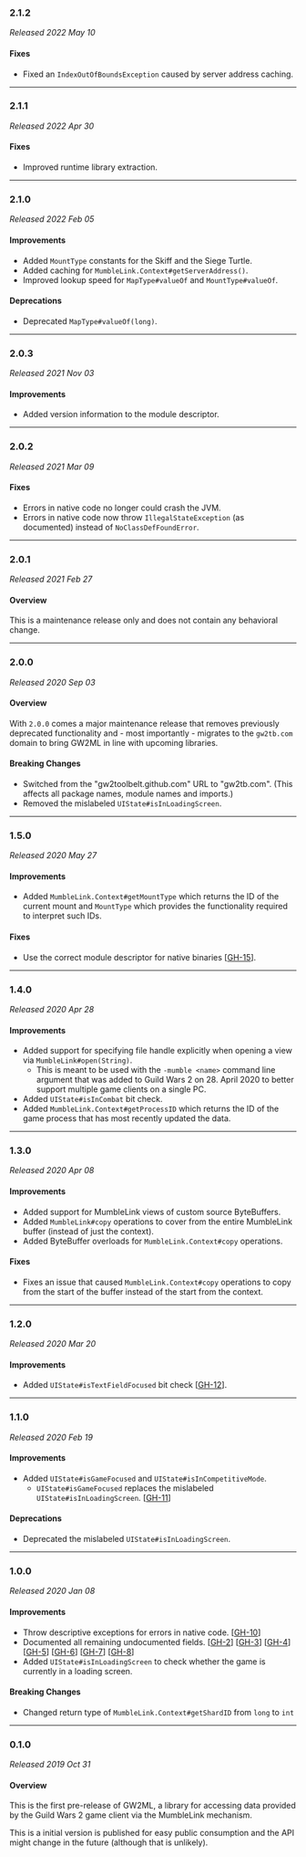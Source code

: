 ### 2.1.2

_Released 2022 May 10_

#### Fixes

- Fixed an `IndexOutOfBoundsException` caused by server address caching.


---

### 2.1.1

_Released 2022 Apr 30_

#### Fixes

- Improved runtime library extraction.


---

### 2.1.0

_Released 2022 Feb 05_

#### Improvements

- Added `MountType` constants for the Skiff and the Siege Turtle.
- Added caching for `MumbleLink.Context#getServerAddress()`.
- Improved lookup speed for `MapType#valueOf` and `MountType#valueOf`.

#### Deprecations

- Deprecated `MapType#valueOf(long)`.


---

### 2.0.3

_Released 2021 Nov 03_

#### Improvements

- Added version information to the module descriptor.


---

### 2.0.2

_Released 2021 Mar 09_

#### Fixes

- Errors in native code no longer could crash the JVM.
- Errors in native code now throw `IllegalStateException` (as documented) instead of `NoClassDefFoundError`.


---

### 2.0.1

_Released 2021 Feb 27_

#### Overview

This is a maintenance release only and does not contain any behavioral change.


---

### 2.0.0

_Released 2020 Sep 03_

#### Overview

With `2.0.0` comes a major maintenance release that removes previously
deprecated functionality and - most importantly - migrates to the `gw2tb.com`
domain to bring GW2ML in line with upcoming libraries.

#### Breaking Changes

- Switched from the "gw2toolbelt.github.com" URL to "gw2tb.com". (This affects
  all package names, module names and imports.) 
- Removed the mislabeled `UIState#isInLoadingScreen`.


---

### 1.5.0

_Released 2020 May 27_

#### Improvements

- Added `MumbleLink.Context#getMountType` which returns the ID of the current
  mount and `MountType` which provides the functionality required to interpret
  such IDs.

#### Fixes

- Use the correct module descriptor for native binaries [[GH-15](https://github.com/GW2Toolbelt/GW2ML/issues/15)].


---

### 1.4.0

_Released 2020 Apr 28_

#### Improvements

- Added support for specifying file handle explicitly when opening a view via
  `MumbleLink#open(String)`.
    - This is meant to be used with the `-mumble <name>` command line argument
      that was added to Guild Wars 2 on 28. April 2020 to better support
      multiple game clients on a single PC.
- Added `UIState#isInCombat` bit check.
- Added `MumbleLink.Context#getProcessID` which returns the ID of the game
  process that has most recently updated the data.


---

### 1.3.0

_Released 2020 Apr 08_

#### Improvements

- Added support for MumbleLink views of custom source ByteBuffers.
- Added `MumbleLink#copy` operations to cover from the entire MumbleLink buffer (instead of just the context).
- Added ByteBuffer overloads for `MumbleLink.Context#copy` operations.

#### Fixes

- Fixes an issue that caused `MumbleLink.Context#copy` operations to copy from
  the start of the buffer instead of the start from the context.


---

### 1.2.0

_Released 2020 Mar 20_

#### Improvements

- Added `UIState#isTextFieldFocused` bit check [[GH-12](https://github.com/GW2Toolbelt/GW2ML/issues/12)].


---

### 1.1.0

_Released 2020 Feb 19_

#### Improvements

- Added `UIState#isGameFocused` and `UIState#isInCompetitiveMode`.
    - `UIState#isGameFocused` replaces the mislabeled `UIState#isInLoadingScreen`. [[GH-11](https://github.com/GW2Toolbelt/GW2ML/issues/11)]

#### Deprecations

- Deprecated the mislabeled `UIState#isInLoadingScreen`.


---

### 1.0.0

_Released 2020 Jan 08_

#### Improvements

- Throw descriptive exceptions for errors in native code. [[GH-10](https://github.com/GW2Toolbelt/GW2ML/issues/10)]
- Documented all remaining undocumented fields. [[GH-2](https://github.com/GW2Toolbelt/GW2ML/issues/2)]
  [[GH-3](https://github.com/GW2Toolbelt/GW2ML/issues/3)] [[GH-4](https://github.com/GW2Toolbelt/GW2ML/issues/4)]
  [[GH-5](https://github.com/GW2Toolbelt/GW2ML/issues/5)] [[GH-6](https://github.com/GW2Toolbelt/GW2ML/issues/6)]
  [[GH-7](https://github.com/GW2Toolbelt/GW2ML/issues/7)] [[GH-8](https://github.com/GW2Toolbelt/GW2ML/issues/8)]
- Added `UIState#isInLoadingScreen` to check whether the game is currently in a loading screen.

#### Breaking Changes

- Changed return type of `MumbleLink.Context#getShardID` from `long` to `int`


---

### 0.1.0

_Released 2019 Oct 31_

#### Overview

This is the first pre-release of GW2ML, a library for accessing data provided by
the Guild Wars 2 game client via the MumbleLink mechanism.

This is a initial version is published for easy public consumption and the API
might change in the future (although that is unlikely).